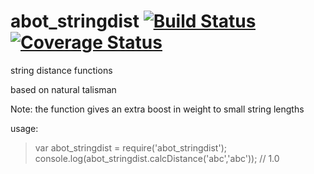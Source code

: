 # abot_stringdist  [![Build Status](https://travis-ci.org/jfseb/abot_stringdist.svg?branch=master)](https://travis-ci.org/jfseb/abot_stringdist)[![Coverage Status](https://coveralls.io/repos/github/jfseb/abot_stringdist/badge.svg)](https://coveralls.io/github/jfseb/abot_stringdist)

string distance functions

based on natural
         talisman


Note: the function gives an extra boost in weight to small string lengths

usage:
>
>  var abot_stringdist = require('abot_stringdist');
>  console.log(abot_stringdist.calcDistance('abc','abc'));  // 1.0



